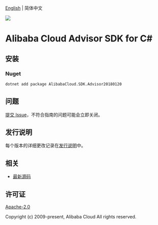 [English](README.md) | 简体中文

![](https://aliyunsdk-pages.alicdn.com/icons/AlibabaCloud.svg)

# Alibaba Cloud Advisor SDK for C#

## 安装

### Nuget

```bash
dotnet add package AlibabaCloud.SDK.Advisor20180120
```

## 问题

[提交 Issue](https://github.com/aliyun/alibabacloud-csharp-sdk/issues/new)，不符合指南的问题可能会立即关闭。

## 发行说明

每个版本的详细更改记录在[发行说明](./ChangeLog.md)中。

## 相关

* [最新源码](https://github.com/aliyun/alibabacloud-csharp-sdk/)

## 许可证

[Apache-2.0](http://www.apache.org/licenses/LICENSE-2.0)

Copyright (c) 2009-present, Alibaba Cloud All rights reserved.
